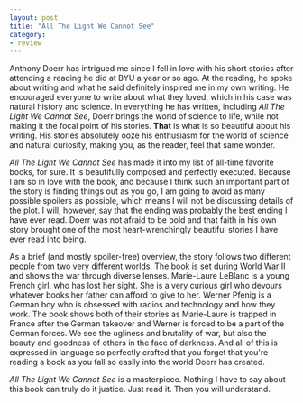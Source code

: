 ```yaml
---
layout: post
title: "All The Light We Cannot See"
category:
- review
---
```



Anthony Doerr has intrigued me since I fell in love with his short stories after attending a reading he did at BYU a year or so ago. At the reading, he spoke about writing and what he said definitely inspired me in my own writing. He encouraged everyone to write about what they loved, which in his case was natural history and science. In everything he has written, including *All The Light We Cannot See*, Doerr brings the world of science to life, while not making it the focal point of his stories. **That** is what is so beautiful about his writing. His stories absolutely ooze his enthusiasm for the world of science and natural curiosity, making you, as the reader, feel that same wonder. 

*All The Light We Cannot See* has made it into my list of all-time favorite books, for sure. It is beautifully composed and perfectly executed. Because I am so in love with the book, and because I think such an important part of the story is finding things out as you go, I am going to avoid as many possible spoilers as possible, which means I will not be discussing details of the plot. I will, however, say that the ending was probably the best ending I have ever read. Doerr was not afraid to be bold and that faith in his own story brought one of the most heart-wrenchingly beautiful stories I have ever read into being. 

As a brief (and mostly spoiler-free) overview, the story follows two different people from two very different worlds. The book is set during World War II and shows the war through diverse lenses. Marie-Laure LeBlanc is a young French girl, who has lost her sight. She is a very curious girl who devours whatever books her father can afford to give to her. Werner Pfenig is a German boy who is obsessed with radios and technology and how they work. The book shows both of their stories as Marie-Laure is trapped in France after the German takeover and Werner is forced to be a part of the German forces. We see the ugliness and brutality of war, but also the beauty and goodness of others in the face of darkness. And all of this is expressed in language so perfectly crafted that you forget that you're reading a book as you fall so easily into the world Doerr has created.  

*All The Light We Cannot See* is a masterpiece. Nothing I have to say about this book can truly do it justice. Just read it. Then you will understand. 
